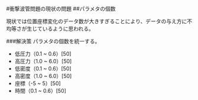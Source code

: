 #衝撃波管問題の現状の問題
##パラメタの個数

現状では位置座標変化のデータ数が大きすぎることにより、データの与え方に不均等さが生じているように思われる。

###解決策
パラメタの個数を統一する。  

- 低圧力（0.1 ~ 0.6）[50]
- 高圧力（1.0 ~ 6.0）[50]
- 低密度（0.1 ~ 0.6）[50]
- 高密度（1.0 ~ 6.0）[50]
- 座標（-5 ~ 5）[50]
- 時間（0.1 ~ 0.6）[50]


